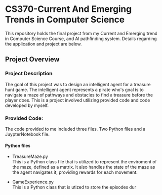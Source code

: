 # CS370-Current And Emerging Trends in Computer Science
This repository holds the final project from my Current and Emerging trend in Computer Science Course, and AI pathfinding system. Details regarding the application and project are below.

## Project Overview

### Project Description
The goal of this project was to design an intelligent agent for a treasure hunt game. The intelligent agent represents a pirate who's goal is to navigate a maze of pathways and obstacles to find a treasure before the player does. This is a project involved utilizing provided code and code developed by myself. 

### Provided Code:
The code provided to me included three files. Two Python files and a JuypterNotebook file. <br>
#### Python files
* TreasureMaze.py
<br>This is a Python class file that is utilized to represent the enviroment of the maze, defined as a matrix. It also handles the state of the maze as the agent navigates it, providing rewards for each movement. <br>

* GameExperience.py
<br> This is a Python class that is utized to store the episodes dur
